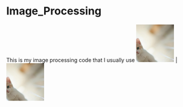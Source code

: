 # Image_Processing
This is my image processing code that I usually use 
<img src="https://github.com/bangpc/Image_Processing/blob/master/image/output_augmentation/output_rotated.png" width="100" height="100"> | <img src="https://github.com/bangpc/Image_Processing/blob/master/image/output_augmentation/output_rotated.png" width="100" height="100">

